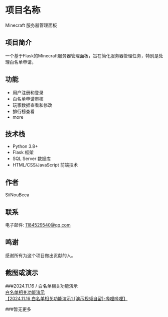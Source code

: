 # 项目名称
Minecraft 服务器管理面板

## 项目简介
一个基于Flask的Minecraft服务器管理面板，旨在简化服务器管理任务，特别是处理白名单申请。

## 功能
- 用户注册和登录
- 白名单申请审核
- 玩家数据查看和修改
- 排行榜查看
- more

## 技术栈
- Python 3.8+
- Flask 框架
- SQL Server 数据库
- HTML/CSS/JavaScript 前端技术

## 作者
SiiNouBeea

## 联系
电子邮件: 1184529540@qq.com

## 鸣谢
感谢所有为这个项目做出贡献的人。

## 截图或演示
###2024.11.16 / 白名单相关功能演示<br>
[白名单相关功能演示](功能演示2024.11.16.mp4)<br>
<a href="https://b23.tv/Gl5z1JQ"> 【2024.11.16  白名单相关功能演示1 [演示视频自留]-哔哩哔哩】 </a><br>

###暂无更多

